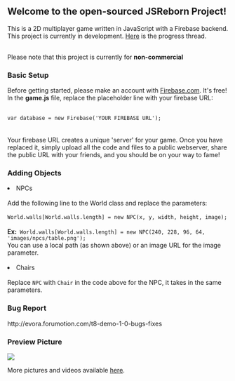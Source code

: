<h2> Welcome to the open-sourced JSReborn Project!</h2>
<p>
This is a 2D multiplayer game written in JavaScript with a Firebase backend. <br>
This project is currently in development. <a href="http://evora.forumotion.com/t5-game-progress-updates">Here</a> is the progress thread.<br><br>

<p>Please note that this project is currently for <b>non-commercial</b>

<h3>Basic Setup</h3>
Before getting started, please make an account with <a href="http://www.firebase.com">Firebase.com</a>. It's free!<br> 
In the <b>game.js</b> file, replace the placeholder line with your firebase URL:
<br><br>
<code>
var database = new Firebase('YOUR FIREBASE URL'); 
</code>
<br><br>
Your firebase URL creates a unique 'server' for your game. Once you have replaced it, simply upload all the code and files to a public webserver, share the public URL with your friends, and you should be on your way to fame!

<h3>Adding Objects</h3>
<li>NPCs</li>
<br>
Add the following line to the World class and replace the parameters:
<br><br>
<code>World.walls[World.walls.length] = new NPC(x, y, width, height, image);</code>
<br><br>
<b>Ex:</b><code> World.walls[World.walls.length] = new NPC(240, 228, 96, 64, 'images/npcs/table.png');</code><br>
You can use a local path (as shown above) or an image URL for the image parameter. 
</br><br>
<li>Chairs</li>
</br>
Replace <code>NPC</code> with <code>Chair</code> in the code above for the NPC, it takes in the same parameters. 

<h3>Bug Report</h3>
http://evora.forumotion.com/t8-demo-1-0-bugs-fixes

<br>
<h3>Preview Picture</h3>

<img src="http://i37.servimg.com/u/f37/19/58/72/57/chatnu11.png" />

More pictures and videos available <a href="http://evora.forumotion.com/t5-game-progress-updates">here</a>.

</p>
